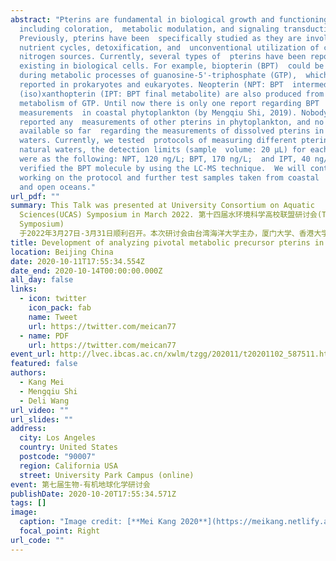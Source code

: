 ```yaml
---
abstract: "Pterins are fundamental in biological growth and functioning
  including coloration,  metabolic modulation, and signaling transduction.
  Previously, pterins have been  specifically studied as they are involved in
  nutrient cycles, detoxification, and  unconventional utilization of carbon and
  nitrogen sources. Currently, several types of  pterins have been reported
  existing in biological cells. For example, biopterin (BPT)  could be produced
  during metabolic processes of guanosine-5'-triphosphate (GTP),  which has been
  reported in prokaryotes and eukaryotes. Neopterin (NPT: BPT  intermediate) and
  (iso)xanthopterin (IPT: BPT final metabolite) are also produced from  the
  metabolism of GTP. Until now there is only one report regarding BPT
  measurements  in coastal phytoplankton (by Mengqiu Shi, 2019). Nobody has
  reported any  measurements of other pterins in phytoplankton, and no data is
  available so far  regarding the measurements of dissolved pterins in natural
  waters. Currently, we tested  protocols of measuring different pterins in
  natural waters, the detection limits (sample  volume: 20 μL) for each pterin
  were as the following: NPT, 120 ng/L; BPT, 170 ng/L;  and IPT, 40 ng/L. And we
  verified the BPT molecule by using the LC-MS technique.  We will continue
  working on the protocol and further test samples taken from coastal  waters
  and open oceans."
url_pdf: ""
summary: This Talk was presented at University Consortium on Aquatic
  Sciences(UCAS) Symposium in March 2022. 第十四届水环境科学高校联盟研讨会(The 14th UCAS
  Symposium)
  于2022年3月27日-3月31日顺利召开。本次研讨会由台湾海洋大学主办，厦门大学、香港大学、台湾中山大学协办，以线上线下相结合的办会方式联合开展。
title: Development of analyzing pivotal metabolic precursor pterins in the ocean
location: Beijing China
date: 2020-10-11T17:55:34.554Z
date_end: 2020-10-14T00:00:00.000Z
all_day: false
links:
  - icon: twitter
    icon_pack: fab
    name: Tweet
    url: https://twitter.com/meican77
  - name: PDF
    url: https://twitter.com/meican77
event_url: http://lvec.ibcas.ac.cn/xwlm/tzgg/202011/t20201102_587511.html
featured: false
authors:
  - Kang Mei
  - Mengqiu Shi
  - Deli Wang
url_video: ""
url_slides: ""
address:
  city: Los Angeles
  country: United States
  postcode: "90007"
  region: California USA
  street: University Park Campus (online)
event: 第七届生物-有机地球化学研讨会
publishDate: 2020-10-20T17:55:34.571Z
tags: []
image:
  caption: "Image credit: [**Mei Kang 2020**](https://meikang.netlify.app/)"
  focal_point: Right
url_code: ""
---
```

